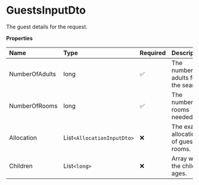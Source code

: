 # GuestsInputDto

The guest details for the request.

**Properties**

| Name           | Type                       | Required | Description                              |
| :------------- | :------------------------- | :------- | :--------------------------------------- |
| NumberOfAdults | long                       | ✅       | The number of adults for the search.     |
| NumberOfRooms  | long                       | ✅       | The number of rooms needed.              |
| Allocation     | List`<AllocationInputDto>` | ❌       | The exact allocation of guests to rooms. |
| Children       | List`<long>`               | ❌       | Array with the children ages.            |

<!-- This file was generated by liblab | https://liblab.com/ -->
